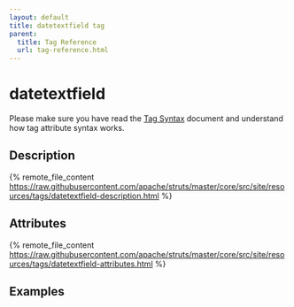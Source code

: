 ```yaml
---
layout: default
title: datetextfield tag
parent:
  title: Tag Reference
  url: tag-reference.html
---
```


# datetextfield

Please make sure you have read the [Tag Syntax](tag-syntax) document and understand how tag attribute syntax works.

## Description

{% remote_file_content https://raw.githubusercontent.com/apache/struts/master/core/src/site/resources/tags/datetextfield-description.html %}

## Attributes

{% remote_file_content https://raw.githubusercontent.com/apache/struts/master/core/src/site/resources/tags/datetextfield-attributes.html %}

## Examples
